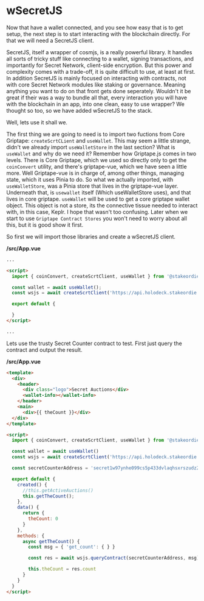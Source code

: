 # wSecretJS

Now that have a wallet connected, and you see how easy that is to get setup, the next step is to start interacting with the blockchain directly. For that we will need a SecretJS client.

SecretJS, itself a wrapper of cosmjs, is a really powerful library. It handles all sorts of tricky stuff like connecting to a wallet, signing transactions, and importantly for Secret Network, client-side encryption. But this power and complexity comes with a trade-off, it is quite difficult to use, at least at first. In addition SecretJS is mainly focused on interacting with contracts, not with core Secret Network modules like staking or governance. Meaning anything you want to do on that front gets done seperately. Wouldn't it be great if their was a way to bundle all that, every interaction you will have with the blockchain in an app, into one clean, easy to use wrapper? We thought so too, so we have added wSecretJS to the stack.

Well, lets use it shall we.

The first thing we are going to need is to import two fuctions from Core Griptape: `createScrtCLient` and  `useWallet`. This may seem a little strange, didn't we already import `useWalletStore` in the last section? What is `useWallet` and why do we need it? Remember how Griptape.js comes in two levels. There is Core Griptape, which we used so directly only to get the `coinConvert` utility, and there's griptape-vue, which we have seen a little more. Well Griptape-vue is in charge of, among other things, managing state, which it uses Pinia to do. So what we actually imported, with `useWalletStore`, was a Pinia store that lives in the griptape-vue layer. Underneath that, is `usewallet` itself (Which useWalletStore uses), and that lives in core griptape. `useWallet` will be used to get a core griptape wallet object. This object is not a store, its the connective tissue needed to interact with, in this case, Keplr. I hope that wasn't too confusing. Later when we start to use `Griptape Contract Stores` you won't need to worry about all this, but it is good show it first.

So first we will import those libraries and create a wSecretJS client.

**/src/App.vue**
```html
...

<script>
  import { coinConvert, createScrtClient, useWallet } from '@stakeordie/griptape.js'

  const wallet = await useWallet();
  const wsjs = await createScrtClient('https://api.holodeck.stakeordie.com', wallet);

  export default {

  }
</script>

...
```

Lets use the trusty Secret Counter contract to test. First just query the contract and output the result.

**/src/App.vue**
```html
<template>
  <div>
    <header>
      <div class="logo">Secret Auctions</div>
      <wallet-info></wallet-info>
    </header>
    <main>
      <div>{{ theCount }}</div>
  </div>
</template>

<script>
  import { coinConvert, createScrtClient, useWallet } from '@stakeordie/griptape.js'

  const wallet = await useWallet()
  const wsjs = await createScrtClient('https://api.holodeck.stakeordie.com', wallet)

  const secretCounterAddress = 'secret1w97ynhe099cs5p433dvlaqhsxrszudz2n3f56h'

  export default {
    created() {
      //this.getActiveAuctions()
      this.getTheCount();
    },
    data() {
      return {
        theCount: 0
      }
    },
    methods: {
      async getTheCount() {
        const msg = { 'get_count': { } }

        const res = await wsjs.queryContract(secretCounterAddress, msg)

        this.theCount = res.count
      }
    }
  }
</script>
```